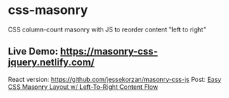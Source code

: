 # css-masonry
CSS column-count masonry with JS to reorder content "left to right"

## Live Demo: https://masonry-css-jquery.netlify.com/
React version: https://github.com/jessekorzan/masonry-css-js
Post: [Easy CSS Masonry Layout w/ Left-To-Right Content Flow](https://hackernoon.com/masonry-layout-technique-react-demo-of-100-css-control-of-the-view-e4190fa4296)
